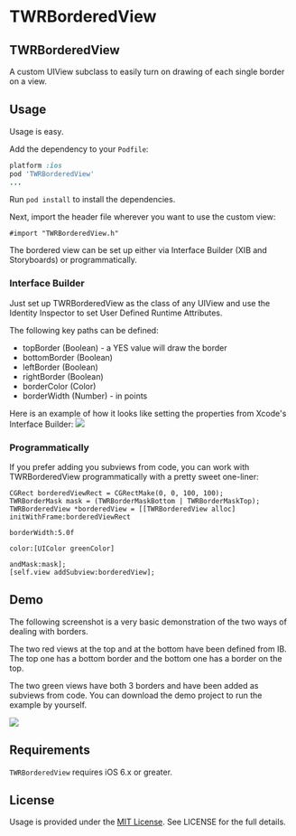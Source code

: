 TWRBorderedView
=================

## TWRBorderedView

A custom UIView subclass to easily turn on drawing of each single border on a view.

## Usage

Usage is easy.

Add the dependency to your `Podfile`:

```ruby
platform :ios
pod 'TWRBorderedView'
...
```

Run `pod install` to install the dependencies.

Next, import the header file wherever you want to use the custom view:

```objc
#import "TWRBorderedView.h"
```

The bordered view can be set up either via Interface Builder (XIB and Storyboards) or programmatically.

### Interface Builder

Just set up TWRBorderedView as the class of any UIView and use the Identity Inspector to set User Defined Runtime Attributes.

The following key paths can be defined:

- topBorder (Boolean) - a YES value will draw the border
- bottomBorder (Boolean)
- leftBorder (Boolean)
- rightBorder (Boolean)
- borderColor (Color)
- borderWidth (Number) - in points

Here is an example of how it looks like setting the properties from Xcode's Interface Builder:
![](http://cocoahunter-blog.s3.amazonaws.com/TWRBorderedView/bordered_view.png)

### Programmatically

If you prefer adding you subviews from code, you can work with TWRBorderedView programmatically with a pretty sweet one-liner:

```objc
CGRect borderedViewRect = CGRectMake(0, 0, 100, 100);
TWRBorderMask mask = (TWRBorderMaskBottom | TWRBorderMaskTop);
TWRBorderedView *borderedView = [[TWRBorderedView alloc] initWithFrame:borderedViewRect
                                                           borderWidth:5.0f
                                                                 color:[UIColor greenColor]
                                                               andMask:mask];
[self.view addSubview:borderedView];
```

## Demo

The following screenshot is a very basic demonstration of the two ways of dealing with borders.

The two red views at the top and at the bottom have been defined from IB. The top one has a bottom border and the bottom one has a border on the top.

The two green views have both 3 borders and have been added as subviews from code. You can download the demo project to run the example by yourself.

![](http://cocoahunter-blog.s3.amazonaws.com/TWRBorderedView/demo_screenshot.png)

## Requirements

`TWRBorderedView` requires iOS 6.x or greater.


## License

Usage is provided under the [MIT License](http://opensource.org/licenses/mit-license.php).  See LICENSE for the full details.
